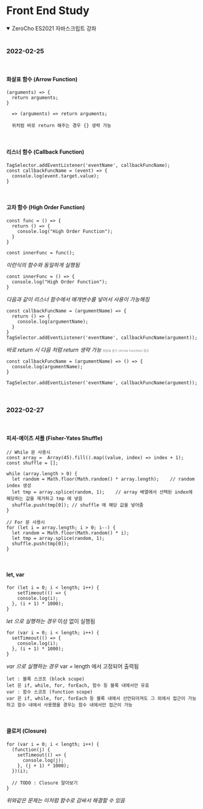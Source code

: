 # Front End Study

<details open>
<summary>ZeroCho ES2021 자바스크립트 강좌</summary>

<br>

### 2022-02-25

<br>

#### 화살표 함수 (Arrow Function)

```
(arguments) => {
  return arguments;
}

  => (arguments) => return arguments;

  위처럼 바로 return 해주는 경우 {} 생략 가능
```

<br>

#### 리스너 함수 (Callback Function)

```
TagSelector.addEventListener('eventName', callbackFuncName);
const callbackFuncName = (event) => {
  console.log(event.target.value);
}
```

<br>

#### 고차 함수 (High Order Function)

```
const func = () => {
  return () => {
    console.log("High Order Function");
  }
}

const innerFunc = func();
```

<i>이런식의 함수와 동일하게 실행됨</i>

```
const innerFunc = () => {
  console.log("High Order Function");
}
```

<i>다음과 같이 리스너 함수에서 매개변수를 넣어서 사용이 가능해짐</i>

```
const callbackFuncName = (argumentName) => {
  return () => {
    console.log(argumentName);
  }
}
TagSelector.addEventListener('eventName', callbackFuncName(argument));
```

<i>바로 return 시 다음 처럼 return 생략 가능</i>
<span style="font-size: 8px; color: gray;">화살표 함수 (Arrow Function) 참조</span>

```
const callbackFuncName = (argumentName) => () => {
  console.log(argumentName);
}

TagSelector.addEventListener('eventName', callbackFuncName(argument));
```


<br>

### 2022-02-27

<br>

#### 피셔-예이츠 셔플 (Fisher-Yates Shuffle)
```
// While 문 사용시
const array =  Array(45).fill().map((value, index) => index + 1);
const shuffle = [];
  
while (array.length > 0) {
  let random = Math.floor(Math.random() * array.length);	// random index 생성
  let tmp = array.splice(random, 1);	// array 배열에서 선택된 index에 해당하는 값을 제거하고 tmp 에 넣음
  shuffle.push(tmp[0]);	// shuffle 에 해당 값을 넣어줌
}

// For 문 사용시 
for (let i = array.length; i > 0; i--) {
  let random = Math.floor(Math.random() * i);
  let tmp = array.splice(random, 1);
  shuffle.push(tmp[0]);
}
```

<br>

#### let, var
```
for (let i = 0; i < length; i++) {
    setTimeout(() => {
    console.log(i);
  }, (i + 1) * 1000);
}
```
<i>let 으로 실행하는 경우</i> 이상 없이 실행됨
```
for (var i = 0; i < length; i++) {
  setTimeout(() => {
    console.log(i);
  }, (i + 1) * 1000);
}
```
<i>var 으로 실행하는 경우</i> var = length 에서 고정되어 출력됨

```
let : 블록 스코프 (block scope)
let 은 if, while, for, forEach, 함수 등 블록 내에서만 유효
var : 함수 스코프 (function scope)
var 은 if, while, for, forEach 등 블록 내에서 선언되어져도 그 외에서 접근이 가능하고 함수 내에서 사용했을 경우는 함수 내에서만 접근이 가능
```

<br>

#### 클로저 (Closure)
```
for (var i = 0; i < length; i++) {
  (function(j) {
    setTimeout(() => {
      console.log(j);
    }, (j + 1) * 1000);
  })(i);

  // TODO : Closure 알아보기
}
```
<i>위와같은 문제는 이처럼 함수로 감싸서 해결할 수 있음</i>
</details>

